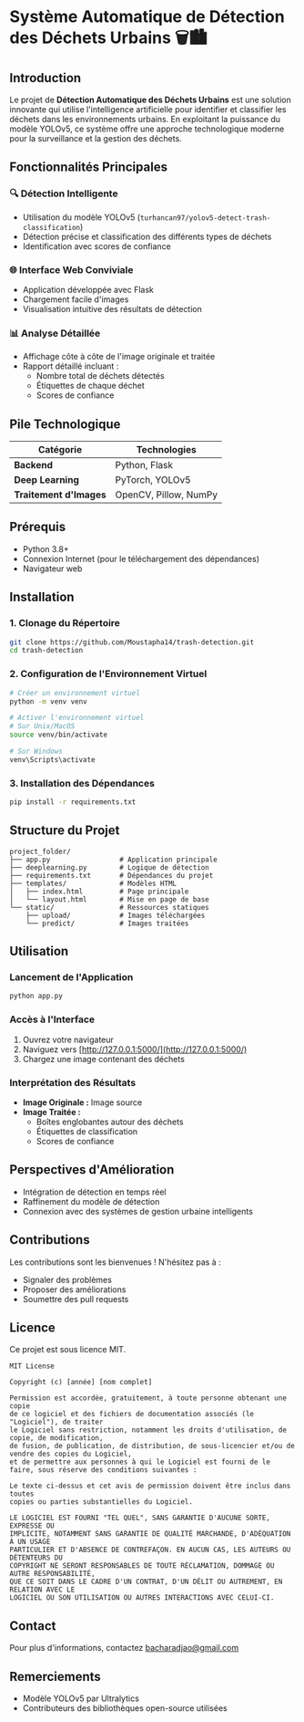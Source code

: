 # Système Automatique de Détection des Déchets Urbains 🗑️🏙️

## Introduction

Le projet de **Détection Automatique des Déchets Urbains** est une solution innovante qui utilise l'intelligence artificielle pour identifier et classifier les déchets dans les environnements urbains. En exploitant la puissance du modèle YOLOv5, ce système offre une approche technologique moderne pour la surveillance et la gestion des déchets.

## Fonctionnalités Principales

### 🔍 Détection Intelligente
- Utilisation du modèle YOLOv5 (`turhancan97/yolov5-detect-trash-classification`)
- Détection précise et classification des différents types de déchets
- Identification avec scores de confiance

### 🌐 Interface Web Conviviale
- Application développée avec Flask
- Chargement facile d'images
- Visualisation intuitive des résultats de détection

### 📊 Analyse Détaillée
- Affichage côte à côte de l'image originale et traitée
- Rapport détaillé incluant :
  - Nombre total de déchets détectés
  - Étiquettes de chaque déchet
  - Scores de confiance

## Pile Technologique

| Catégorie | Technologies |
|-----------|--------------|
| **Backend** | Python, Flask |
| **Deep Learning** | PyTorch, YOLOv5 |
| **Traitement d'Images** | OpenCV, Pillow, NumPy |

## Prérequis

- Python 3.8+
- Connexion Internet (pour le téléchargement des dépendances)
- Navigateur web

## Installation

### 1. Clonage du Répertoire

```bash
git clone https://github.com/Moustapha14/trash-detection.git
cd trash-detection
```

### 2. Configuration de l'Environnement Virtuel

```bash
# Créer un environnement virtuel
python -m venv venv

# Activer l'environnement virtuel
# Sur Unix/MacOS
source venv/bin/activate

# Sur Windows
venv\Scripts\activate
```

### 3. Installation des Dépendances

```bash
pip install -r requirements.txt
```

## Structure du Projet

```
project_folder/
├── app.py                 # Application principale
├── deeplearning.py        # Logique de détection
├── requirements.txt       # Dépendances du projet
├── templates/             # Modèles HTML
│   ├── index.html         # Page principale
│   └── layout.html        # Mise en page de base
└── static/                # Ressources statiques
    ├── upload/            # Images téléchargées
    └── predict/           # Images traitées
```

## Utilisation

### Lancement de l'Application

```bash
python app.py
```

### Accès à l'Interface

1. Ouvrez votre navigateur
2. Naviguez vers [http://127.0.0.1:5000/](http://127.0.0.1:5000/)
3. Chargez une image contenant des déchets

### Interprétation des Résultats

- **Image Originale :** Image source
- **Image Traitée :** 
  - Boîtes englobantes autour des déchets
  - Étiquettes de classification
  - Scores de confiance

## Perspectives d'Amélioration

- Intégration de détection en temps réel
- Raffinement du modèle de détection
- Connexion avec des systèmes de gestion urbaine intelligents

## Contributions

Les contributions sont les bienvenues ! N'hésitez pas à :
- Signaler des problèmes
- Proposer des améliorations
- Soumettre des pull requests

## Licence

Ce projet est sous licence MIT.

```
MIT License

Copyright (c) [année] [nom complet]

Permission est accordée, gratuitement, à toute personne obtenant une copie
de ce logiciel et des fichiers de documentation associés (le "Logiciel"), de traiter
le Logiciel sans restriction, notamment les droits d'utilisation, de copie, de modification, 
de fusion, de publication, de distribution, de sous-licencier et/ou de vendre des copies du Logiciel, 
et de permettre aux personnes à qui le Logiciel est fourni de le faire, sous réserve des conditions suivantes :

Le texte ci-dessus et cet avis de permission doivent être inclus dans toutes
copies ou parties substantielles du Logiciel.

LE LOGICIEL EST FOURNI "TEL QUEL", SANS GARANTIE D'AUCUNE SORTE, EXPRESSE OU
IMPLICITE, NOTAMMENT SANS GARANTIE DE QUALITÉ MARCHANDE, D'ADÉQUATION À UN USAGE
PARTICULIER ET D'ABSENCE DE CONTREFAÇON. EN AUCUN CAS, LES AUTEURS OU DÉTENTEURS DU
COPYRIGHT NE SERONT RESPONSABLES DE TOUTE RÉCLAMATION, DOMMAGE OU AUTRE RESPONSABILITÉ,
QUE CE SOIT DANS LE CADRE D'UN CONTRAT, D'UN DÉLIT OU AUTREMENT, EN RELATION AVEC LE
LOGICIEL OU SON UTILISATION OU AUTRES INTERACTIONS AVEC CELUI-CI.
```

## Contact

Pour plus d'informations, contactez bacharadjao@gmail.com

## Remerciements

- Modèle YOLOv5 par Ultralytics
- Contributeurs des bibliothèques open-source utilisées
